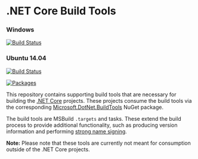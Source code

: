 # .NET Core Build Tools

### Windows
[![Build Status](https://ci.dot.net/job/dotnet_buildtools/job/master/job/Windows_NT/badge/icon)](https://ci.dot.net/job/dotnet_buildtools/job/master/job/Windows_NT/)

### Ubuntu 14.04
[![Build Status](https://ci.dot.net/job/dotnet_buildtools/job/master/job/Ubuntu14.04/badge/icon)](https://ci.dot.net/job/dotnet_buildtools/job/master/job/Ubuntu14.04/)

[![Packages](https://img.shields.io/dotnet.myget/dotnet-buildtools/v/Microsoft.DotNet.BuildTools.svg?label=Packages)](https://dotnet.myget.org/gallery/dotnet-buildtools/)

This repository contains supporting build tools that are necessary for building
the [.NET Core][dotnet-corefx] projects. These projects consume the build tools
via the corresponding [Microsoft.DotNet.BuildTools][Microsoft.DotNet.BuildTools]
NuGet package.

The build tools are MSBuild `.targets` and tasks. These extend the build process
to provide additional functionality, such as producing version information and
performing [strong name signing][sn-sign].

**Note:** Please note that these tools are currently not meant for consumption
outside of the .NET Core projects.

[dotnet-corefx]: https://github.com/dotnet/corefx
[Microsoft.DotNet.BuildTools]: https://dotnet.myget.org/feed/dotnet-buildtools/package/nuget/Microsoft.DotNet.BuildTools
[sn-sign]: https://github.com/dotnet/corefx/wiki/Strong%20Naming

